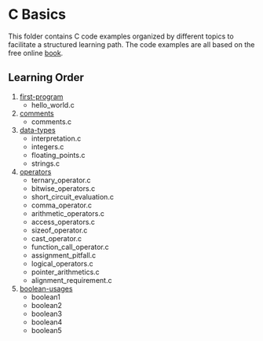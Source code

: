 # C Basics
This folder contains C code examples organized by different topics to facilitate a structured learning path. The code examples are all based on the free online [book](https://goalkicker.com/CBook).

## Learning Order
1. [first-program](./first-program)
   - hello_world.c
2. [comments](./comments)
   - comments.c
3. [data-types](./data-types)
   - interpretation.c
   - integers.c
   - floating_points.c
   - strings.c
4. [operators](./operators)
   - ternary_operator.c
   - bitwise_operators.c
   - short_circuit_evaluation.c
   - comma_operator.c
   - arithmetic_operators.c
   - access_operators.c
   - sizeof_operator.c
   - cast_operator.c
   - function_call_operator.c
   - assignment_pitfall.c
   - logical_operators.c
   - pointer_arithmetics.c
   - alignment_requirement.c
5. [boolean-usages](./boolean-usages)
   - boolean1
   - boolean2
   - boolean3
   - boolean4
   - boolean5
   

